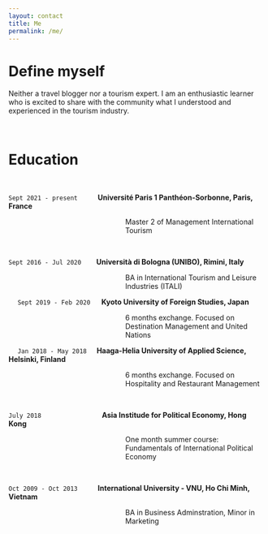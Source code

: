 ```yaml
---
layout: contact
title: Me
permalink: /me/
---
```


# Define myself

<p style="line-spacing: 10px;">Neither a travel blogger nor a tourism expert. 
I am an enthusiastic learner who is excited to share with the community what I understood and experienced in the tourism industry.</p>

<br>

# Education
<br>
  
`Sept 2021 - present` &emsp; &emsp; <strong> Université Paris 1 Panthéon-Sorbonne, Paris, France </strong>
<p style="margin-left: 230px;"> Master 2 of Management International Tourism </p>
<br>

`Sept 2016 - Jul 2020` &emsp; &nbsp; <strong> Università di Bologna (UNIBO), Rimini, Italy </strong> 
<p style="margin-left: 230px;"> BA in International Tourism and Leisure Industries (ITALI) </p>

&emsp; `Sept 2019 - Feb 2020` &emsp; <strong> Kyoto University of Foreign Studies, Japan </strong> 
<p style="margin-left: 230px;"> 6 months exchange. Focused on Destination Management and United Nations </p>

&emsp; `Jan 2018 - May 2018` &nbsp; &nbsp; <strong> Haaga-Helia University of Applied Science, Helsinki, Finland </strong> 
<p style="margin-left: 230px;"> 6 months exchange. Focused on Hospitality and Restaurant Management </p>
<br>

`July 2018` &emsp; &emsp; &emsp; &emsp; &emsp; &emsp; &nbsp; <strong> Asia Institude for Political Economy, Hong Kong </strong> 
<p style="margin-left: 230px;"> One month summer course: Fundamentals of International Political Economy </p>
<br>

`Oct 2009 - Oct 2013` &emsp; &emsp; <strong> International University - VNU, Ho Chi Minh, Vietnam </strong> 
<p style="margin-left: 230px;"> BA in Business Adminstration, Minor in Marketing </p>
